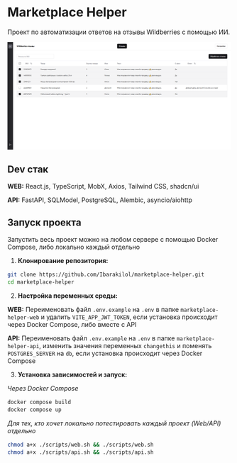 # Marketplace Helper

Проект по автоматизации ответов на отзывы Wildberries с помощью ИИ.

![Marketplace Helper](marketplace-helper-web/public/demo.png)

## Dev стак

**WEB:** React.js, TypeScript, MobX, Axios, Tailwind CSS, shadcn/ui

**API:** FastAPI, SQLModel, PostgreSQL, Alembic, asyncio/aiohttp

## Запуск проекта

Запустить весь проект можно на любом сервере с помощью Docker Compose, либо локально каждый отдельно

1. **Клонирование репозитория:**

```bash
git clone https://github.com/Ibarakilol/marketplace-helper.git
cd marketplace-helper
```

2. **Настройка переменных среды:**

**WEB:** Переименовать файл `.env.example` на `.env` в папке `marketplace-helper-web` и удалить `VITE_APP_JWT_TOKEN`, если установка происходит через Docker Compose, либо вместе с API

**API:** Переименовать файл `.env.example` на `.env` в папке `marketplace-helper-api`, изменить значения переменных `changethis` и поменять `POSTGRES_SERVER` на `db`, если установка происходит через Docker Compose

3. **Установка зависимостей и запуск:**

_Через Docker Compose_

```bash
docker compose build
docker compose up
```

_Для тех, кто хочет локально потестировать каждый проект (Web/API) отдельно_

```bash
chmod a+x ./scripts/web.sh && ./scripts/web.sh
chmod a+x ./scripts/api.sh && ./scripts/api.sh
```
